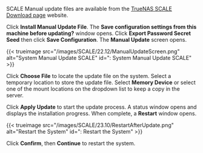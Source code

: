 &NewLine;

SCALE Manual update files are available from the [TrueNAS SCALE Download page](https://www.truenas.com/download-truenas-scale/) website.

Click **Install Manual Update File**.
The **Save configuration settings from this machine before updating?** window opens.
Click **Export Password Secret Seed** then click **Save Configuration**.
The **Manual Update** screen opens.

{{< trueimage src="/images/SCALE/22.12/ManualUpdateScreen.png" alt="System Manual Update SCALE" id=": System Manual Update SCALE" >}}

Click **Choose File** to locate the update file on the system.
Select a temporary location to store the update file. Select **Memory Device** or select one of the mount locations on the dropdown list to keep a copy in the server.

Click **Apply Update** to start the update process. A status window opens and displays the installation progress. When complete, a **Restart** window opens.

{{< trueimage src="/images/SCALE/23.10/RestartAfterUpdate.png" alt="Restart the System" id=": Restart the System" >}}

Click **Confirm**, then **Continue** to restart the system.